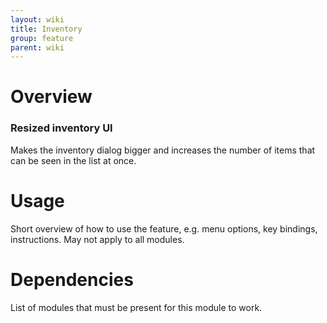```yaml
---
layout: wiki
title: Inventory
group: feature
parent: wiki
---
```


# Overview

### Resized inventory UI
Makes the inventory dialog bigger and increases the number of items that can be seen in the list at once.


# Usage

Short overview of how to use the feature, e.g. menu options, key bindings, 
instructions. May not apply to all modules.


# Dependencies

List of modules that must be present for this module to work.
